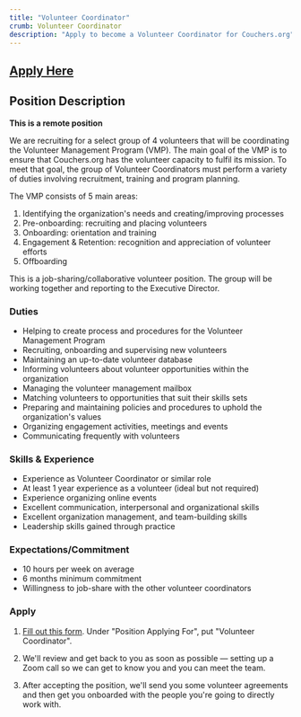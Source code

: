 ```yaml
---
title: "Volunteer Coordinator"
crumb: Volunteer Coordinator
description: "Apply to become a Volunteer Coordinator for Couchers.org"
---
```


## [Apply Here](/contributors/form)

## Position Description

**This is a remote position**

We are recruiting for a select group of 4 volunteers that will be coordinating the Volunteer Management Program (VMP). The main goal of the VMP is to ensure that Couchers.org has the volunteer capacity to fulfil its mission. To meet that goal, the group of Volunteer Coordinators must perform a variety of duties involving recruitment, training and program planning. 

The VMP consists of 5 main areas:

1. Identifying the organization's needs and creating/improving processes
2. Pre-onboarding: recruiting and placing volunteers
3. Onboarding: orientation and training
4. Engagement & Retention: recognition and appreciation of volunteer efforts
5. Offboarding

This is a job-sharing/collaborative volunteer position. The group will be working together and reporting to the Executive Director. 

### Duties 

- Helping to create process and procedures for the Volunteer Management Program
- Recruiting, onboarding and supervising new volunteers
- Maintaining an up-to-date volunteer database
- Informing volunteers about volunteer opportunities within the organization
- Managing the volunteer management mailbox
- Matching volunteers to opportunities that suit their skills sets
- Preparing and maintaining policies and procedures to uphold the organization's values
- Organizing engagement activities, meetings and events
- Communicating frequently with volunteers

### Skills & Experience

- Experience as Volunteer Coordinator or similar role
- At least 1 year experience as a volunteer (ideal but not required)
- Experience organizing online events
- Excellent communication, interpersonal and organizational skills
- Excellent organization management, and team-building skills
- Leadership skills gained through practice

### Expectations/Commitment

- 10 hours per week on average
- 6 months minimum commitment
- Willingness to job-share with the other volunteer coordinators

### Apply

1. [Fill out this form](/contributors/form). Under "Position Applying For", put "Volunteer Coordinator".

2. We'll review and get back to you as soon as possible — setting up a Zoom call so we can get to know you and you can meet the team.

3. After accepting the position, we'll send you some volunteer agreements and then get you onboarded with the people you're going to directly work with.
